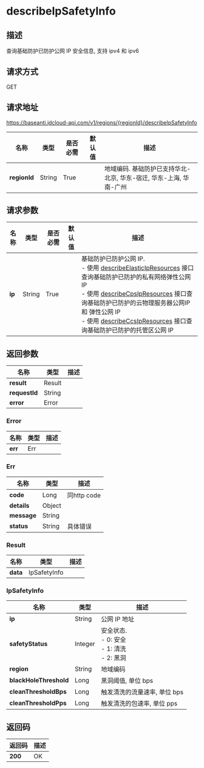 # describeIpSafetyInfo


## 描述
查询基础防护已防护公网 IP 安全信息, 支持 ipv4 和 ipv6

## 请求方式
GET

## 请求地址
https://baseanti.jdcloud-api.com/v1/regions/{regionId}/describeIpSafetyInfo

|名称|类型|是否必需|默认值|描述|
|---|---|---|---|---|
|**regionId**|String|True| |地域编码. 基础防护已支持华北-北京, 华东-宿迁, 华东-上海, 华南-广州|

## 请求参数
|名称|类型|是否必需|默认值|描述|
|---|---|---|---|---|
|**ip**|String|True| |基础防护已防护公网 IP. <br>- 使用 <a href='http://docs.jdcloud.com/anti-ddos-basic/api/describeelasticipresources'>describeElasticIpResources</a> 接口查询基础防护已防护的私有网络弹性公网 IP <br>- 使用 <a href='http://docs.jdcloud.com/anti-ddos-basic/api/describecpsipresources'>describeCpsIpResources</a> 接口查询基础防护已防护的云物理服务器公网IP 和 弹性公网 IP <br>- 使用 <a href='http://docs.jdcloud.com/anti-ddos-basic/api/describeccsipresources'>describeCcsIpResources</a> 接口查询基础防护已防护的托管区公网 IP|


## 返回参数
|名称|类型|描述|
|---|---|---|
|**result**|Result| |
|**requestId**|String| |
|**error**|Error| |

### Error
|名称|类型|描述|
|---|---|---|
|**err**|Err| |
### Err
|名称|类型|描述|
|---|---|---|
|**code**|Long|同http code|
|**details**|Object| |
|**message**|String| |
|**status**|String|具体错误|
### Result
|名称|类型|描述|
|---|---|---|
|**data**|IpSafetyInfo| |
### IpSafetyInfo
|名称|类型|描述|
|---|---|---|
|**ip**|String|公网 IP 地址|
|**safetyStatus**|Integer|安全状态. <br>- 0: 安全<br>- 1: 清洗<br>- 2: 黑洞|
|**region**|String|地域编码|
|**blackHoleThreshold**|Long|黑洞阈值, 单位 bps|
|**cleanThresholdBps**|Long|触发清洗的流量速率, 单位 bps|
|**cleanThresholdPps**|Long|触发清洗的包速率, 单位 pps|

## 返回码
|返回码|描述|
|---|---|
|**200**|OK|
